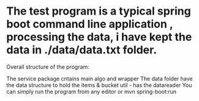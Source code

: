 # The test program  is a typical spring boot command line application , processing the data, i have kept the data in ./data/data.txt folder.
Overall structure of the program:

The service package  cntains main algo and wrapper
The data folder have the data structure to hold the items & bucket
util - has the datareader
You can simply run the program from any editor or
mvn spring-boot:run